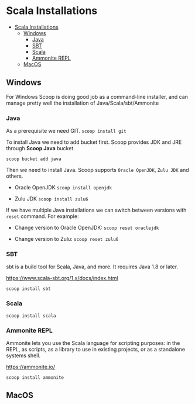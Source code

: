 # Scala Installations

- [Scala Installations](#scala-installations)
  - [Windows](#windows)
    - [Java](#java)
    - [SBT](#sbt)
    - [Scala](#scala)
    - [Ammonite REPL](#ammonite-repl)
  - [MacOS](#macos)

## Windows

For Windows Scoop is doing good job as a command-line installer, and can manage pretty well the installation of Java/Scala/sbt/Ammonite

### Java

As a prerequisite we need GIT.
`scoop install git`

To install Java we need to add bucket first. Scoop provides JDK and JRE through **Scoop Java** bucket.

`scoop bucket add java`

Then we need to install Java. Scoop supports `Oracle OpenJDK`, `Zulu JDK` and others.

- Oracle OpenJDK
`scoop install openjdk`

- Zulu JDK
`scoop install zulu6`

If we have multiple Java installations we can switch between versions with `reset` command. For example:

- Change version to Oracle OpenJDK:
`scoop reset oraclejdk`

- Change version to Zulu:
`scoop reset zulu6`

### SBT

sbt is a build tool for Scala, Java, and more. It requires Java 1.8 or later.

<https://www.scala-sbt.org/1.x/docs/index.html>

`scoop install sbt`

### Scala

`scoop install scala`

### Ammonite REPL

Ammonite lets you use the Scala language for scripting purposes: in the REPL, as scripts, as a library to use in existing projects, or as a standalone systems shell.

<https://ammonite.io/>

`scoop install ammonite`

## MacOS
